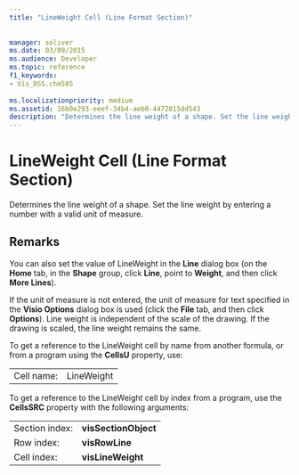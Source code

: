 ```yaml
---
title: "LineWeight Cell (Line Format Section)"
 
 
manager: soliver
ms.date: 03/09/2015
ms.audience: Developer
ms.topic: reference
f1_keywords:
- Vis_DSS.chm585
 
ms.localizationpriority: medium
ms.assetid: 16b0e293-eeef-34b4-aeb0-4472815dd543
description: "Determines the line weight of a shape. Set the line weight by entering a number with a valid unit of measure."
---
```


# LineWeight Cell (Line Format Section)

Determines the line weight of a shape. Set the line weight by entering a number with a valid unit of measure.
  
## Remarks

You can also set the value of LineWeight in the **Line** dialog box (on the **Home** tab, in the **Shape** group, click **Line**, point to **Weight**, and then click **More Lines**).
  
If the unit of measure is not entered, the unit of measure for text specified in the **Visio Options** dialog box is used (click the **File** tab, and then click **Options**). Line weight is independent of the scale of the drawing. If the drawing is scaled, the line weight remains the same. 
  
To get a reference to the LineWeight cell by name from another formula, or from a program using the **CellsU** property, use: 
  
|||
|:-----|:-----|
| Cell name:  <br/> | LineWeight  <br/> |
   
To get a reference to the LineWeight cell by index from a program, use the **CellsSRC** property with the following arguments: 
  
|||
|:-----|:-----|
| Section index:  <br/> |**visSectionObject** <br/> |
| Row index:  <br/> |**visRowLine** <br/> |
| Cell index:  <br/> |**visLineWeight** <br/> |
   

